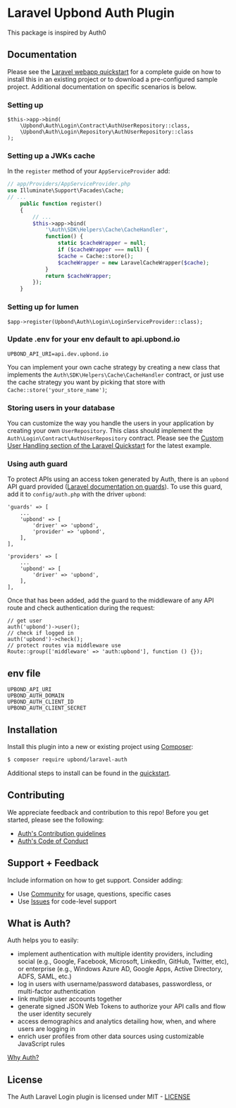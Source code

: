 # Laravel Upbond Auth Plugin

This package is inspired by Auth0

## Documentation

Please see the [Laravel webapp quickstart](https://auth0.com/docs/quickstart/webapp/laravel) for a complete guide on how to install this in an existing project or to download a pre-configured sample project. Additional documentation on specific scenarios is below.

### Setting up

```
$this->app->bind(
    \Upbond\Auth\Login\Contract\AuthUserRepository::class,
    \Upbond\Auth\Login\Repository\AuthUserRepository::class
);
```

### Setting up a JWKs cache

In the `register` method of your `AppServiceProvider` add:

```php
// app/Providers/AppServiceProvider.php
use Illuminate\Support\Facades\Cache;
// ...
    public function register()
    {
        // ...
        $this->app->bind(
            '\Auth\SDK\Helpers\Cache\CacheHandler',
            function() {
                static $cacheWrapper = null;
                if ($cacheWrapper === null) {
                $cache = Cache::store();
                $cacheWrapper = new LaravelCacheWrapper($cache);
            }
            return $cacheWrapper;
        });
    }
```

### Setting up for lumen
```
$app->register(Upbond\Auth\Login\LoginServiceProvider::class);
```

### Update .env for your env default to api.upbond.io
```
UPBOND_API_URI=api.dev.upbond.io
```

You can implement your own cache strategy by creating a new class that implements the `Auth\SDK\Helpers\Cache\CacheHandler` contract, or just use the cache strategy you want by picking that store with `Cache::store('your_store_name')`;

### Storing users in your database

You can customize the way you handle the users in your application by creating your own `UserRepository`. This class should implement the `Auth\Login\Contract\AuthUserRepository` contract. Please see the [Custom User Handling section of the Laravel Quickstart](https://auth0.com/docs/quickstart/webapp/laravel#optional-custom-user-handling) for the latest example.

### Using auth guard

To protect APIs using an access token generated by Auth, there is an `upbond` API guard provided ([Laravel documentation on guards](https://laravel.com/docs/7.x/authentication#adding-custom-guards)). To use this guard, add it to `config/auth.php` with the driver `upbond`:
```
'guards' => [
    ...
    'upbond' => [
        'driver' => 'upbond',
        'provider' => 'upbond',
    ],
],

'providers' => [
    ...
    'upbond' => [
        'driver' => 'upbond',
    ],
],
```

Once that has been added, add the guard to the middleware of any API route and check authentication during the request:
```
// get user
auth('upbond')->user();
// check if logged in
auth('upbond')->check();
// protect routes via middleware use
Route::group(['middleware' => 'auth:upbond'], function () {});
```

## env file

```
UPBOND_API_URI
UPBOND_AUTH_DOMAIN
UPBOND_AUTH_CLIENT_ID
UPBOND_AUTH_CLIENT_SECRET
```


## Installation

Install this plugin into a new or existing project using [Composer](https://getcomposer.org/doc/00-intro.md):

```bash
$ composer require upbond/laravel-auth
```

Additional steps to install can be found in the [quickstart](https://auth0.com/docs/quickstart/webapp/laravel#integrate-auth0-in-your-application).

## Contributing

We appreciate feedback and contribution to this repo! Before you get started, please see the following:

- [Auth's Contribution guidelines](https://github.com/auth0/.github/blob/master/CONTRIBUTING.md)
- [Auth's Code of Conduct](https://github.com/auth0/open-source-template/blob/master/CODE-OF-CONDUCT.md)

## Support + Feedback

Include information on how to get support. Consider adding:

- Use [Community](https://community.auth0.com/tags/laravel) for usage, questions, specific cases
- Use [Issues](https://github.com/auth0/upbond-auth/issues) for code-level support

## What is Auth?

Auth helps you to easily:

- implement authentication with multiple identity providers, including social (e.g., Google, Facebook, Microsoft, LinkedIn, GitHub, Twitter, etc), or enterprise (e.g., Windows Azure AD, Google Apps, Active Directory, ADFS, SAML, etc.)
- log in users with username/password databases, passwordless, or multi-factor authentication
- link multiple user accounts together
- generate signed JSON Web Tokens to authorize your API calls and flow the user identity securely
- access demographics and analytics detailing how, when, and where users are logging in
- enrich user profiles from other data sources using customizable JavaScript rules

[Why Auth?](https://auth0.com/why-auth0)

## License

The Auth Laravel Login plugin is licensed under MIT - [LICENSE](LICENSE.txt)
